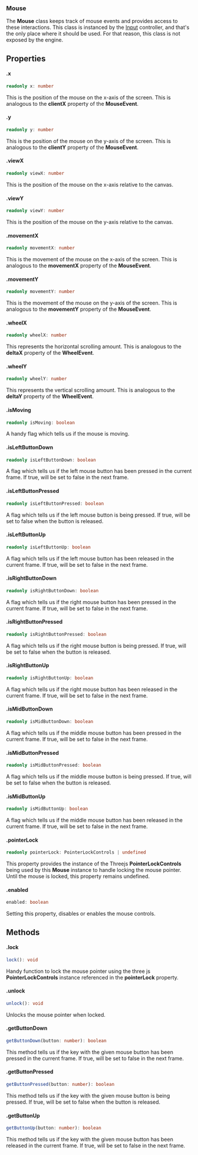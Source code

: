 ### Mouse

The **Mouse** class keeps track of mouse events and provides access to these interactions. This class is instanced by the [Input](/EngineAPI/Input) controller, and that's the only place where it should be used. For that reason, this class is not exposed by the engine.

## Properties

#### .x

```typescript
readonly x: number
```

This is the position of the mouse on the x-axis of the screen. This is analogous to the **clientX** property of the **MouseEvent**.

#### .y

```typescript
readonly y: number
```

This is the position of the mouse on the y-axis of the screen. This is analogous to the **clientY** property of the **MouseEvent**.

#### .viewX

```typescript
readonly viewX: number
```

This is the position of the mouse on the x-axis relative to the canvas.

#### .viewY

```typescript
readonly viewY: number
```

This is the position of the mouse on the y-axis relative to the canvas.

#### .movementX

```typescript
readonly movementX: number
```

This is the movement of the mouse on the x-axis of the screen. This is analogous to the **movementX** property of the **MouseEvent**.

#### .movementY

```typescript
readonly movementY: number
```

This is the movement of the mouse on the y-axis of the screen. This is analogous to the **movementY** property of the **MouseEvent**.

#### .wheelX

```typescript
readonly wheelX: number
```

This represents the horizontal scrolling amount. This is analogous to the **deltaX** property of the **WheelEvent**.

#### .wheelY

```typescript
readonly wheelY: number
```

This represents the vertical scrolling amount. This is analogous to the **deltaY** property of the **WheelEvent**.

#### .isMoving

```typescript
readonly isMoving: boolean
```

A handy flag which tells us if the mouse is moving.

#### .isLeftButtonDown

```typescript
readonly isLeftButtonDown: boolean
```

A flag which tells us if the left mouse button has been pressed in the current frame. If true, will be set to false in the next frame.

#### .isLeftButtonPressed

```typescript
readonly isLeftButtonPressed: boolean
```

A flag which tells us if the left mouse button is being pressed. If true, will be set to false when the button is released.

#### .isLeftButtonUp

```typescript
readonly isLeftButtonUp: boolean
```

A flag which tells us if the left mouse button has been released in the current frame. If true, will be set to false in the next frame.

#### .isRightButtonDown

```typescript
readonly isRightButtonDown: boolean
```

A flag which tells us if the right mouse button has been pressed in the current frame. If true, will be set to false in the next frame.

#### .isRightButtonPressed

```typescript
readonly isRightButtonPressed: boolean
```

A flag which tells us if the right mouse button is being pressed. If true, will be set to false when the button is released.

#### .isRightButtonUp

```typescript
readonly isRightButtonUp: boolean
```

A flag which tells us if the right mouse button has been released in the current frame. If true, will be set to false in the next frame.

#### .isMidButtonDown

```typescript
readonly isMidButtonDown: boolean
```

A flag which tells us if the middle mouse button has been pressed in the current frame. If true, will be set to false in the next frame.

#### .isMidButtonPressed

```typescript
readonly isMidButtonPressed: boolean
```

A flag which tells us if the middle mouse button is being pressed. If true, will be set to false when the button is released.

#### .isMidButtonUp

```typescript
readonly isMidButtonUp: boolean
```

A flag which tells us if the middle mouse button has been released in the current frame. If true, will be set to false in the next frame.

#### .pointerLock

```typescript
readonly pointerLock: PointerLockControls | undefined
```

This property provides the instance of the Threejs **PointerLockControls** being used by this **Mouse** instance to handle locking the mouse pointer. Until the mouse is locked, this property remains undefined.

#### .enabled

```typescript
enabled: boolean
```

Setting this property, disables or enables the mouse controls.

## Methods

#### .lock

```typescript
lock(): void
```

Handy function to lock the mouse pointer using the three js **PointerLockControls** instance referenced in the **pointerLock** property. 

#### .unlock

```typescript
unlock(): void
```

Unlocks the mouse pointer when locked.

#### .getButtonDown

```typescript
getButtonDown(button: number): boolean
```

This method tells us if the key with the given mouse button has been pressed in the current frame. If true, will be set to false in the next frame.

#### .getButtonPressed

```typescript
getButtonPressed(button: number): boolean
```

This method tells us if the key with the given mouse button is being pressed. If true, will be set to false when the button is released.

#### .getButtonUp

```typescript
getButtonUp(button: number): boolean
```

This method tells us if the key with the given mouse button has been released in the current frame. If true, will be set to false in the next frame.
